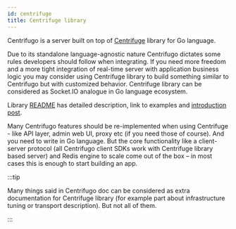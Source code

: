 ```yaml
---
id: centrifuge
title: Centrifuge library
---
```


Centrifugo is a server built on top of [Centrifuge](https://github.com/centrifugal/centrifuge) library for Go language.

Due to its standalone language-agnostic nature Centrifugo dictates some rules developers should follow when integrating. If you need more freedom and a more tight integration of real-time server with application business logic you may consider using Centrifuge library to build something similar to Centrifugo but with customized behavior. Centrifuge library can be considered as Socket.IO analogue in Go language ecosystem.

Library [README](https://github.com/centrifugal/centrifuge#readme) has detailed description, link to examples and [introduction post](/blog/2021/01/15/centrifuge-intro).

Many Centrifugo features should be re-implemented when using Centrifuge - like API layer, admin web UI, proxy etc (if you need those of course). And you need to write in Go language. But the core functionality like a client-server protocol (all Centrifugo client SDKs work with Centrifuge library based server) and Redis engine to scale come out of the box – in most cases this is enough to start building an app.

:::tip

Many things said in Centrifugo doc can be considered as extra documentation for Centrifuge library (for example part about infrastructure tuning or transport description). But not all of them.

:::
